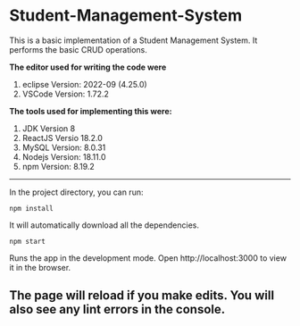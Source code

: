 # Student-Management-System

This is a basic implementation of a Student Management System. It performs the basic CRUD operations.

**The editor used for writing the code were** 
1. eclipse Version: 2022-09 (4.25.0) 
2. VSCode Version: 1.72.2

**The tools used for implementing this were:**
1. JDK Version 8
2. ReactJS Versio 18.2.0
3. MySQL Version: 8.0.31
4. Nodejs Version: 18.11.0
5. npm Version: 8.19.2
-------

In the project directory, you can run:
```
npm install
```
It will automatically download all the dependencies. 
```
npm start
```

Runs the app in the development mode.
Open http://localhost:3000 to view it in the browser.

The page will reload if you make edits.
You will also see any lint errors in the console.
--------
